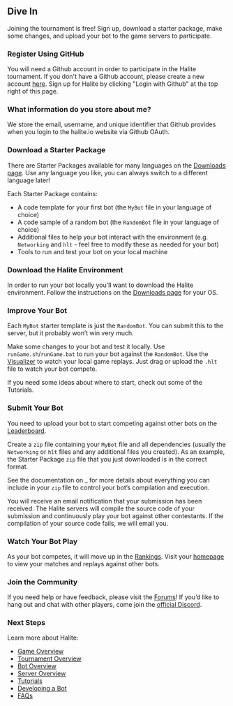 ## <a name="dive_in"></a> Dive In

Joining the tournament is free! Sign up, download a starter package, make some changes, and upload your bot to the game servers to participate.

### Register Using GitHub

You will need a Github account in order to participate in the Halite tournament. If you don't have a Github account, please create a new account [here](https://github.com/join). Sign up for Halite by clicking "Login with Github" at the top right of this page.

### What information do you store about me?

We store the email, username, and unique identifier that Github provides when you login to the halite.io website via Github OAuth.

### Download a Starter Package

There are Starter Packages available for many languages on the [Downloads page](downloads.php). Use any language you like, you can always switch to a different language later!

Each Starter Package contains:
 - A code template for your first bot (the `MyBot` file in your language of choice)
 - A code sample of a random bot (the `RandomBot` file in your language of choice)
 - Additional files to help your bot interact with the environment (e.g. `Networking` and `hlt` - feel free to modify these as needed for your bot)
 - Tools to run and test your bot on your local machine

### Download the Halite Environment

In order to run your bot locally you’ll want to download the Halite environment. Follow the instructions on the [Downloads page](downloads.php) for your OS.

### Improve Your Bot

Each `MyBot` starter template is just the `RandomBot`. You can submit this to the server, but it probably won’t win very much.

Make some changes to your bot and test it locally. Use `runGame.sh`/`runGame.bat` to run your bot against the `RandomBot`. Use the [Visualizer](local_visualizer.php) to watch your local game replays. Just drag or upload the `.hlt` file to watch your bot compete.

If you need some ideas about where to start, check out some of the Tutorials.

### Submit Your Bot

You need to upload your bot to start competing against other bots on the [Leaderboard](leaderboard.php).

Create a `zip` file containing your `MyBot` file and all dependencies (usually the `Networking` or `hlt` files and any additional files you created). As an example, the Starter Package `zip` file that you just downloaded is in the correct format.

See the documentation on _ for more details about everything you can include in your `zip` file to control your bot’s compilation and execution.

You will receive an email notification that your submission has been received. The Halite servers will compile the source code of your submission and continuously play your bot against other contestants. If the compilation of your source code fails, we will email you.

### Watch Your Bot Play

As your bot competes, it will move up in the [Rankings](leaderboard.php). Visit your [homepage](user.php) to view your matches and replays against other bots.

### Join the Community

If you need help or have feedback, please visit the [Forums](http://forums.halite.io/)! If you’d like to hang out and chat with other players, come join the [official Discord](https://discordapp.com/invite/rbVDB4n).

### Next Steps

Learn more about Halite:

 - [Game Overview](game_overview.php)
 - [Tournament Overview](tournament_overview.php)
 - [Bot Overview](bot_overview.php)
 - [Server Overview](server_overview.php)
 - [Tutorials](tutorials.php)
 - [Developing a Bot](developing_a_bot.php)
 - [FAQs](faqs.php)
